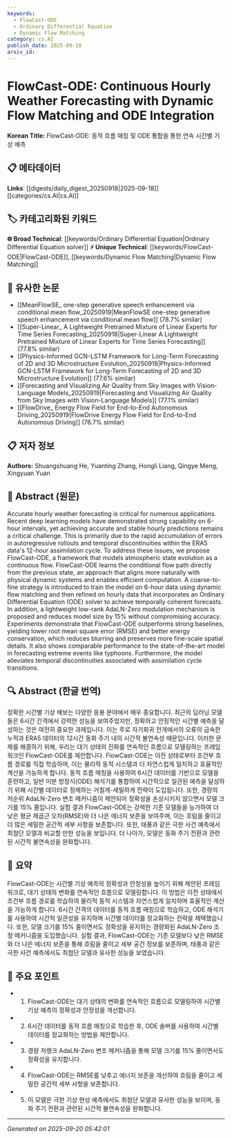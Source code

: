 ```yaml
---
keywords:
  - FlowCast-ODE
  - Ordinary Differential Equation
  - Dynamic Flow Matching
category: cs.AI
publish_date: 2025-09-18
arxiv_id:
---
```


<!-- KEYWORD_LINKING_METADATA:
{
  "processed_timestamp": "2025-09-22 22:28:09.455266",
  "vocabulary_version": "1.0",
  "selected_keywords": [
    "FlowCast-ODE",
    "Ordinary Differential Equation",
    "Dynamic Flow Matching"
  ],
  "rejected_keywords": [
    "Low-rank AdaLN-Zero Modulation"
  ],
  "similarity_scores": {
    "FlowCast-ODE": 0.78,
    "Ordinary Differential Equation": 0.75,
    "Dynamic Flow Matching": 0.72
  },
  "extraction_method": "AI_prompt_based",
  "budget_applied": true
}
-->

# FlowCast-ODE: Continuous Hourly Weather Forecasting with Dynamic Flow Matching and ODE Integration

**Korean Title:** FlowCast-ODE: 동적 흐름 매칭 및 ODE 통합을 통한 연속 시간별 기상 예측

## 📋 메타데이터

**Links**: [[digests/daily_digest_20250918|2025-09-18]]        [[categories/cs.AI|cs.AI]]

## 🏷️ 카테고리화된 키워드
**🌐 Broad Technical**: [[keywords/Ordinary Differential Equation|Ordinary Differential Equation solver]]
**⚡ Unique Technical**: [[keywords/FlowCast-ODE|FlowCast-ODE]], [[keywords/Dynamic Flow Matching|Dynamic Flow Matching]]

## 🔗 유사한 논문
- [[MeanFlowSE_ one-step generative speech enhancement via conditional mean flow_20250919|MeanFlowSE one-step generative speech enhancement via conditional mean flow]] (78.7% similar)
- [[Super-Linear_ A Lightweight Pretrained Mixture of Linear Experts for Time Series Forecasting_20250918|Super-Linear A Lightweight Pretrained Mixture of Linear Experts for Time Series Forecasting]] (77.8% similar)
- [[Physics-Informed GCN-LSTM Framework for Long-Term Forecasting of 2D and 3D Microstructure Evolution_20250918|Physics-Informed GCN-LSTM Framework for Long-Term Forecasting of 2D and 3D Microstructure Evolution]] (77.6% similar)
- [[Forecasting and Visualizing Air Quality from Sky Images with Vision-Language Models_20250919|Forecasting and Visualizing Air Quality from Sky Images with Vision-Language Models]] (77.1% similar)
- [[FlowDrive_ Energy Flow Field for End-to-End Autonomous Driving_20250919|FlowDrive Energy Flow Field for End-to-End Autonomous Driving]] (76.7% similar)

## 📋 저자 정보

**Authors:** Shuangshuang He, Yuanting Zhang, Hongli Liang, Qingye Meng, Xingyuan Yuan

## 📄 Abstract (원문)

Accurate hourly weather forecasting is critical for numerous applications.
Recent deep learning models have demonstrated strong capability on 6-hour
intervals, yet achieving accurate and stable hourly predictions remains a
critical challenge. This is primarily due to the rapid accumulation of errors
in autoregressive rollouts and temporal discontinuities within the ERA5 data's
12-hour assimilation cycle. To address these issues, we propose FlowCast-ODE, a
framework that models atmospheric state evolution as a continuous flow.
FlowCast-ODE learns the conditional flow path directly from the previous state,
an approach that aligns more naturally with physical dynamic systems and
enables efficient computation. A coarse-to-fine strategy is introduced to train
the model on 6-hour data using dynamic flow matching and then refined on hourly
data that incorporates an Ordinary Differential Equation (ODE) solver to
achieve temporally coherent forecasts. In addition, a lightweight low-rank
AdaLN-Zero modulation mechanism is proposed and reduces model size by 15%
without compromising accuracy. Experiments demonstrate that FlowCast-ODE
outperforms strong baselines, yielding lower root mean square error (RMSE) and
better energy conservation, which reduces blurring and preserves more
fine-scale spatial details. It also shows comparable performance to the
state-of-the-art model in forecasting extreme events like typhoons.
Furthermore, the model alleviates temporal discontinuities associated with
assimilation cycle transitions.

## 🔍 Abstract (한글 번역)

정확한 시간별 기상 예보는 다양한 응용 분야에서 매우 중요합니다. 최근의 딥러닝 모델들은 6시간 간격에서 강력한 성능을 보여주었지만, 정확하고 안정적인 시간별 예측을 달성하는 것은 여전히 중요한 과제입니다. 이는 주로 자기회귀 전개에서의 오류의 급속한 누적과 ERA5 데이터의 12시간 동화 주기 내의 시간적 불연속성 때문입니다. 이러한 문제를 해결하기 위해, 우리는 대기 상태의 진화를 연속적인 흐름으로 모델링하는 프레임워크인 FlowCast-ODE를 제안합니다. FlowCast-ODE는 이전 상태로부터 조건부 흐름 경로를 직접 학습하며, 이는 물리적 동적 시스템과 더 자연스럽게 일치하고 효율적인 계산을 가능하게 합니다. 동적 흐름 매칭을 사용하여 6시간 데이터를 기반으로 모델을 훈련하고, 일반 미분 방정식(ODE) 해석기를 통합하여 시간적으로 일관된 예측을 달성하기 위해 시간별 데이터로 정제하는 거칠게-세밀하게 전략이 도입됩니다. 또한, 경량의 저순위 AdaLN-Zero 변조 메커니즘이 제안되어 정확성을 손상시키지 않으면서 모델 크기를 15% 줄입니다. 실험 결과 FlowCast-ODE는 강력한 기준 모델들을 능가하여 더 낮은 평균 제곱근 오차(RMSE)와 더 나은 에너지 보존을 보여주며, 이는 흐림을 줄이고 더 많은 세밀한 공간적 세부 사항을 보존합니다. 또한, 태풍과 같은 극한 사건 예측에서 최첨단 모델과 비교할 만한 성능을 보입니다. 더 나아가, 모델은 동화 주기 전환과 관련된 시간적 불연속성을 완화합니다.

## 📝 요약

FlowCast-ODE는 시간별 기상 예측의 정확성과 안정성을 높이기 위해 제안된 프레임워크로, 대기 상태의 변화를 연속적인 흐름으로 모델링합니다. 이 방법은 이전 상태에서 조건부 흐름 경로를 학습하여 물리적 동적 시스템과 자연스럽게 일치하며 효율적인 계산을 가능하게 합니다. 6시간 간격의 데이터를 동적 흐름 매칭으로 학습하고, ODE 해석기를 사용하여 시간적 일관성을 유지하며 시간별 데이터를 정교화하는 전략을 채택했습니다. 또한, 모델 크기를 15% 줄이면서도 정확성을 유지하는 경량화된 AdaLN-Zero 조정 메커니즘을 도입했습니다. 실험 결과, FlowCast-ODE는 기존 모델보다 낮은 RMSE와 더 나은 에너지 보존을 통해 흐림을 줄이고 세부 공간 정보를 보존하며, 태풍과 같은 극한 사건 예측에서도 최첨단 모델과 유사한 성능을 보였습니다.

## 🎯 주요 포인트

- 1. FlowCast-ODE는 대기 상태의 변화를 연속적인 흐름으로 모델링하여 시간별 기상 예측의 정확성과 안정성을 개선합니다.

- 2. 6시간 데이터를 동적 흐름 매칭으로 학습한 후, ODE 솔버를 사용하여 시간별 데이터를 정교화하는 방법을 제안합니다.

- 3. 경량 저랭크 AdaLN-Zero 변조 메커니즘을 통해 모델 크기를 15% 줄이면서도 정확성을 유지합니다.

- 4. FlowCast-ODE는 RMSE를 낮추고 에너지 보존을 개선하여 흐림을 줄이고 세밀한 공간적 세부 사항을 보존합니다.

- 5. 이 모델은 극한 기상 현상 예측에서도 최첨단 모델과 유사한 성능을 보이며, 동화 주기 전환과 관련된 시간적 불연속성을 완화합니다.

---

*Generated on 2025-09-20 05:42:01*